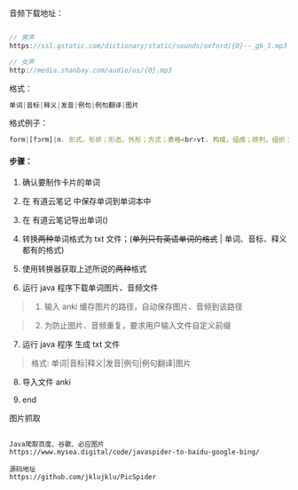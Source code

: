 音频下载地址：
```javascript

// 男声
https://ssl.gstatic.com/dictionary/static/sounds/oxford/{0}--_gb_1.mp3

// 女声
http://media.shanbay.com/audio/us/{0}.mp3

```

格式：
```javascript
单词|音标|释义|发音|例句|例句翻译|图片
```

格式例子：
```javascript
form|[fɔrm]|n. 形式，形状；形态，外形；方式；表格<br>vt. 构成，组成；排列，组织；产生，塑造<br>vi. 形成，构成；排列<br>n. (Form)人名；(英)福姆；(法、德)福尔姆|[sound:dog.mp3]|i have a dog|我有一只狗|<img src="3dd762165aca4556a12d4e429920bde1.jpg">

```

#### 步骤：

1. 确认要制作卡片的单词

2. 在 有道云笔记 中保存单词到单词本中

3. 在 有道云笔记导出单词()

4. 转换~~两种~~单词格式为 txt 文件；(~~单列只有英语单词的格式~~ | 单词、音标、释义都有的格式)

5. 使用转换器获取上述所说的~~两种~~格式

6. 运行 java 程序下载单词图片、音频文件

 > 1. 输入 anki 缓存图片的路径，自动保存图片、音频到该路径
 
 > 2. 为防止图片、音频重复，要求用户输入文件自定义前缀


7. 运行 java 程序 生成 txt 文件

> 格式: 单词|音标|释义|发音|例句|例句翻译|图片
 
8. 导入文件 anki

9. end


图片抓取
```

Java爬取百度、谷歌、必应图片
https://www.mysea.digital/code/javaspider-to-baidu-google-bing/

源码地址
https://github.com/jklujklu/PicSpider
```